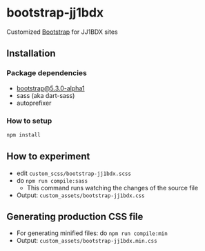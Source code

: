 # bootstrap-jj1bdx

Customized [Bootstrap](https://getbootstrap.com) for JJ1BDX sites

## Installation

### Package dependencies

* bootstrap@5.3.0-alpha1
* sass (aka dart-sass)
* autoprefixer

### How to setup

```sh
npm install
```

## How to experiment

* edit `custom_scss/bootstrap-jj1bdx.scss`
* do `npm run compile:sass`
  - This command runs watching the changes of the source file
* Output: `custom_assets/bootstrap-jj1bdx.css`

## Generating production CSS file

* For generating minified files: do `npm run compile:min`
* Output: `custom_assets/bootstrap-jj1bdx.min.css`

